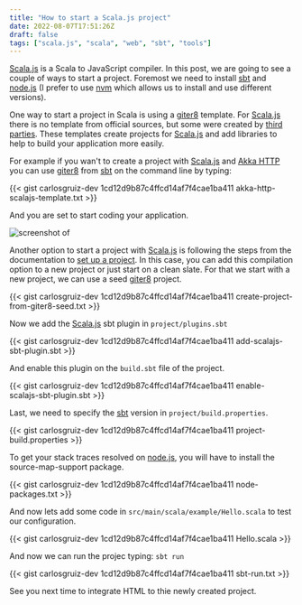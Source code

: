 ```yaml
---
title: "How to start a Scala.js project"
date: 2022-08-07T17:51:26Z
draft: false
tags: ["scala.js", "scala", "web", "sbt", "tools"]
---
```


[Scala.js][1] is a Scala to JavaScript compiler. In this post, we are going to see a couple of ways
to start a project. Foremost we need to install [sbt][2] and [node.js][3] (I prefer to use
[nvm][4] which allows us to install and use different versions).

One way to start a project in Scala is using a [giter8][5] template. For [Scala.js][1] there is no
template from official sources, but some were created by [third parties][6]. These templates create
projects for [Scala.js][1] and add libraries to help to build your application more easily.

For example if you wan't to create a project with [Scala.js][1] and [Akka HTTP][7] you can use
[giter8][5] from [sbt][8] on the command line by typing:

{{< gist carlosgruiz-dev 1cd12d9b87c4ffcd14af7f4cae1ba411 akka-http-scalajs-template.txt >}}

And you are set to start coding your application.

![screenshot of ][9]

Another option to start a project with [Scala.js][1] is following the steps from the
documentation to [set up a project][10]. In this case, you can add this compilation option to a new
project or just start on a clean slate. For that we start with a new project, we can use a seed
[giter8][5] project.

{{< gist carlosgruiz-dev 1cd12d9b87c4ffcd14af7f4cae1ba411 create-project-from-giter8-seed.txt >}}

Now we add the [Scala.js][1] sbt plugin in `project/plugins.sbt`

{{< gist carlosgruiz-dev 1cd12d9b87c4ffcd14af7f4cae1ba411 add-scalajs-sbt-plugin.sbt >}}

And enable this plugin on the `build.sbt` file of the project.

{{< gist carlosgruiz-dev 1cd12d9b87c4ffcd14af7f4cae1ba411 enable-scalajs-sbt-plugin.sbt >}}

Last, we need to specify the [sbt][8] version in `project/build.properties`.

{{< gist carlosgruiz-dev 1cd12d9b87c4ffcd14af7f4cae1ba411 project-build.properties >}}

To get your stack traces resolved on [node.js][3], you will have to install the source-map-support package.

{{< gist carlosgruiz-dev 1cd12d9b87c4ffcd14af7f4cae1ba411 node-packages.txt >}}

And now lets add some code in `src/main/scala/example/Hello.scala` to test our configuration.

{{< gist carlosgruiz-dev 1cd12d9b87c4ffcd14af7f4cae1ba411 Hello.scala >}}

And now we can run the projec typing: `sbt run`

{{< gist carlosgruiz-dev 1cd12d9b87c4ffcd14af7f4cae1ba411 sbt-run.txt >}}

See you next time to integrate HTML to thie newly created project.

[1]: https://www.scala-js.org/
[2]: https://www.scala-sbt.org/1.x/docs/Setup.html
[3]: https://nodejs.org/
[4]: https://github.com/nvm-sh/nvm#intro
[5]: http://www.foundweekends.org/giter8/
[6]: https://github.com/foundweekends/giter8/wiki/giter8-templates#scalajs
[7]: https://doc.akka.io/docs/akka-http/
[8]: https://www.scala-sbt.org/
[9]: /images/akka-http-and-scalajs-template-project.png
[10]: https://www.scala-js.org/doc/tutorial/basic/
